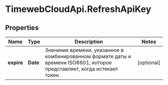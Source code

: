 # TimewebCloudApi.RefreshApiKey

## Properties

Name | Type | Description | Notes
------------ | ------------- | ------------- | -------------
**expire** | **Date** | Значение времени, указанное в комбинированном формате даты и времени ISO8601, которое представляет, когда истекает токен. | [optional] 


